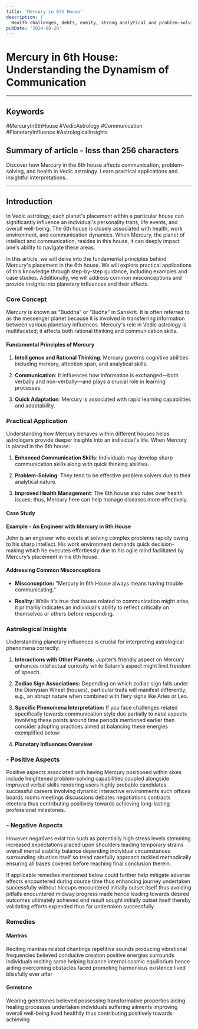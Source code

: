 ```yaml
---
title: 'Mercury in 6th House'
description: |
  Health challenges, debts, enmity, strong analytical and problem-solving skills.
pubDate: '2024-08-20'
---
```


# Mercury in 6th House: Understanding the Dynamism of Communication

---

## Keywords 
#MercuryIn6thHouse #VedicAstrology #Communication #PlanetaryInfluence #AstrologicalInsights

## Summary of article - less than 256 characters 

Discover how Mercury in the 6th house affects communication, problem-solving, and health in Vedic astrology. Learn practical applications and insightful interpretations.

---

## Introduction

In Vedic astrology, each planet's placement within a particular house can significantly influence an individual's personality traits, life events, and overall well-being. The 6th house is closely associated with health, work environment, and communication dynamics. When Mercury, the planet of intellect and communication, resides in this house, it can deeply impact one's ability to navigate these areas.

In this article, we will delve into the fundamental principles behind Mercury's placement in the 6th house. We will explore practical applications of this knowledge through step-by-step guidance, including examples and case studies. Additionally, we will address common misconceptions and provide insights into planetary influences and their effects.

### Core Concept

Mercury is known as "Buddha" or "Budha" in Sanskrit. It is often referred to as the messenger planet because it is involved in transferring information between various planetary influences. Mercury's role in Vedic astrology is multifaceted; it affects both rational thinking and communication skills.

#### Fundamental Principles of Mercury

1. **Intelligence and Rational Thinking**: Mercury governs cognitive abilities including memory, attention span, and analytical skills.
   
2. **Communication**: It influences how information is exchanged—both verbally and non-verbally—and plays a crucial role in learning processes.

3. **Quick Adaptation**: Mercury is associated with rapid learning capabilities and adaptability.

### Practical Application

Understanding how Mercury behaves within different houses helps astrologers provide deeper insights into an individual's life. When Mercury is placed in the 6th house:

1. **Enhanced Communication Skills**: Individuals may develop sharp communication skills along with quick thinking abilities.
   
2. **Problem-Solving**: They tend to be effective problem solvers due to their analytical nature.
   
3. **Improved Health Management**: The 6th house also rules over health issues; thus, Mercury here can help manage diseases more effectively.

#### Case Study

**Example - An Engineer with Mercury in 6th House**

John is an engineer who excels at solving complex problems rapidly owing to his sharp intellect. His work environment demands quick decision-making which he executes effortlessly due to his agile mind facilitated by Mercury’s placement in his 6th house.

#### Addressing Common Misconceptions

- **Misconception:** "Mercury in 6th House always means having trouble communicating."
  
- **Reality:** While it's true that issues related to communication might arise, it primarily indicates an individual's ability to reflect critically on themselves or others before responding.

### Astrological Insights

Understanding planetary influences is crucial for interpreting astrological phenomena correctly:

1. **Interactions with Other Planets:** Jupiter’s friendly aspect on Mercury enhances intellectual curiosity while Saturn’s aspect might limit freedom of speech.

2. **Zodiac Sign Associations:** Depending on which zodiac sign falls under the Dionysian Wheel (houses), particular traits will manifest differently; e.g., an abrupt nature when combined with fiery signs like Aries or Leo.


3. **Specific Phenomena Interpretation:** If you face challenges related specifically towards communication style due partially to natal aspects involving these points around time periods mentioned earlier then consider adopting practices aimed at balancing these energies exemplified below:


4.  **Planetary Influences Overview**


### - Positive Aspects


Positive aspects associated with having Mercury positioned within sixes include heightened problem-solving capabilities coupled alongside improved verbal skills rendering users highly probable candidates successful careers involving dynamic interactive environments such offices boards rooms meetings discussions debates negotiations contracts etcetera thus contributing positively towards achieving long-lasting professional milestones.


### - Negative Aspects


However negatives exist too such as potentially high stress levels stemming increased expectations placed upon shoulders leading temporary strains overall mental stability balance depending individual circumstances surrounding situation itself so tread carefully approach tackled methodically ensuring all bases covered before reaching final conclusion therein.



If applicable remedies mentioned below could further help mitigate adverse effects encountered during course time thus enhancing journey undertaken successfully without hiccups encountered initially outset itself thus avoiding pitfalls encountered midway progress made hence leading towards desired outcomes ultimately achieved end result sought initially outset itself thereby validating efforts expended thus far undertaken successfully.



### Remedies


#### Mantras

Reciting mantras related chantings repetitive sounds producing vibrational frequencies believed conducive creation positive energies surrounds individuals reciting same helping balance internal cosmic equilibrium hence aiding overcoming obstacles faced promoting harmonious existence lived blissfully ever after 



#### Gemstone

Wearing gemstones believed possessing transformative properties aiding healing processes undertaken individuals suffering ailments improving overall well-being lived healthily thus contributing positively towards achieving